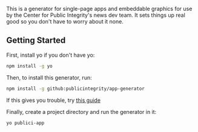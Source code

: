 This is a generator for single-page apps and embeddable graphics for use by the Center for Public Integrity's news dev team. It sets things up real good so you don't have to worry about it none.

## Getting Started

First, install yo if you don't have yo:

```bash
npm install -g yo
```

Then, to install this generator, run:

```bash
npm install -g github:publicintegrity/app-generator
```

If this gives you trouble, try [this guide](https://help.github.com/articles/error-permission-denied-publickey/)

Finally, create a project directory and run the generator in it:

```bash
yo publici-app
```